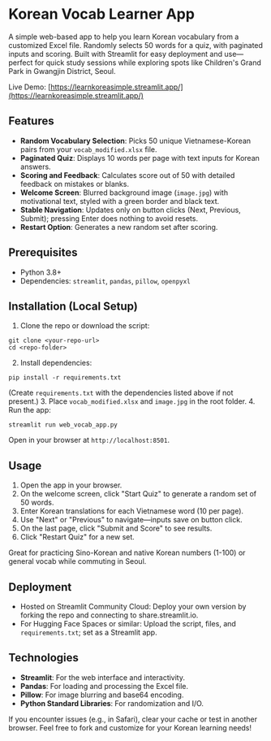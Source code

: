 # Korean Vocab Learner App

A simple web-based app to help you learn Korean vocabulary from a customized Excel file. Randomly selects 50 words for a quiz, with paginated inputs and scoring. Built with Streamlit for easy deployment and use—perfect for quick study sessions while exploring spots like Children's Grand Park in Gwangjin District, Seoul.

Live Demo: [https://learnkoreasimple.streamlit.app/](https://learnkoreasimple.streamlit.app/)

## Features

- **Random Vocabulary Selection**: Picks 50 unique Vietnamese-Korean pairs from your `vocab_modified.xlsx` file.
- **Paginated Quiz**: Displays 10 words per page with text inputs for Korean answers.
- **Scoring and Feedback**: Calculates score out of 50 with detailed feedback on mistakes or blanks.
- **Welcome Screen**: Blurred background image (`image.jpg`) with motivational text, styled with a green border and black text.
- **Stable Navigation**: Updates only on button clicks (Next, Previous, Submit); pressing Enter does nothing to avoid resets.
- **Restart Option**: Generates a new random set after scoring.


## Prerequisites

- Python 3.8+
- Dependencies: `streamlit`, `pandas`, `pillow`, `openpyxl`


## Installation (Local Setup)

1. Clone the repo or download the script:

```
git clone <your-repo-url>
cd <repo-folder>
```

2. Install dependencies:

```
pip install -r requirements.txt
```

(Create `requirements.txt` with the dependencies listed above if not present.)
3. Place `vocab_modified.xlsx` and `image.jpg` in the root folder.
4. Run the app:

```
streamlit run web_vocab_app.py
```

Open in your browser at `http://localhost:8501`.

## Usage

1. Open the app in your browser.
2. On the welcome screen, click "Start Quiz" to generate a random set of 50 words.
3. Enter Korean translations for each Vietnamese word (10 per page).
4. Use "Next" or "Previous" to navigate—inputs save on button click.
5. On the last page, click "Submit and Score" to see results.
6. Click "Restart Quiz" for a new set.

Great for practicing Sino-Korean and native Korean numbers (1-100) or general vocab while commuting in Seoul.

## Deployment

- Hosted on Streamlit Community Cloud: Deploy your own version by forking the repo and connecting to share.streamlit.io.
- For Hugging Face Spaces or similar: Upload the script, files, and `requirements.txt`; set as a Streamlit app.


## Technologies

- **Streamlit**: For the web interface and interactivity.
- **Pandas**: For loading and processing the Excel file.
- **Pillow**: For image blurring and base64 encoding.
- **Python Standard Libraries**: For randomization and I/O.

If you encounter issues (e.g., in Safari), clear your cache or test in another browser. Feel free to fork and customize for your Korean learning needs!

